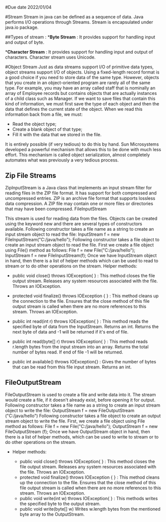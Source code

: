 #Due date 2022/01/04

#Stream
Stream in java can be defined as a sequence of data.
Java performs I/O operations through Streams.
Stream is encapsulated under java.io package.

##Types of stream :
*__Byte Stream__ : It provides support for handling input and output of byte.

*__Character Stream__ : It provides support for handling input and output of characters. Character stream uses Unicode.

#Object Stream
Just as data streams support I/O of primitive data types, object streams support I/O of objects. Using a fixed-length record format is a good choice if you need to store data of the same type. However, objects that you create in an object-oriented program are rarely all of the same type. For example, you may have an array called staff that is nominally an array of Employee records but contains objects that are actually instances of a child class such as Manager. If we want to save files that contain this kind of information, we must first save the type of each object and then the data that defines the current state of the object. When we read this information back from a file, we must:
* Read the object type;
* Create a blank object of that type;
* Fill it with the data that we stored in the file.

It is entirely possible (if very tedious) to do this by hand. Sun Microsystems developed a powerful mechanism that allows this to be done with much less effort. This mechanism is called object serialization, almost completely automates what was previously a very tedious process. 

## Zip File Streams
ZipInputStream is a Java class that implements an input stream filter for reading files in the ZIP file format. It has support for both compressed and uncompressed entries. ZIP is an archive file format that supports lossless data compression. A ZIP file may contain one or more files or directories that may have been compressed.
FileInputStream

This stream is used for reading data from the files. Objects can be created using the keyword new and there are several types of constructors available. Following constructor takes a file name as a string to create an input stream object to read the file: InputStream f = new FileInputStream("C:/java/hello"); Following constructor takes a file object to create an input stream object to read the file. First we create a file object using File() method as follows: File f = new File("C:/java/hello"); InputStream f = new FileInputStream(f); Once we have InputStream object in hand, then there is a list of helper methods which can be used to read to stream or to do other operations on the stream.
Helper methods:

* public void close() throws IOException{ } : This method closes the file output stream. Releases any system resources associated with the file. Throws an IOException.

* protected void finalize() throws IOException { } : This method cleans up the connection to the file. Ensures that the close method of this file output stream is called when there are no more references to this stream. Throws an IOException.

* public int read(int r) throws IOException{ } : This method reads the specified byte of data from the InputStream. Returns an int. Returns the next byte of data and -1 will be returned if it's end of file.

* public int read(byte[] r) throws IOException{ } : This method reads r.length bytes from the input stream into an array. Returns the total number of bytes read. If end of file -1 will be returned.

*  public int available() throws IOException{} : Gives the number of bytes that can be read from this file input stream. Returns an int.

## FileOutputStream

 FileOutputStream is used to create a file and write data into it. The stream would create a file, if it doesn't already exist, before opening it for output. Following constructor takes a file name as a string to create an input stream object to write the file: OutputStream f = new FileOutputStream ("C:/java/hello") Following constructor takes a file object to create an output stream object to write the file. First, we create a file object using File method as follows: File f = new File("C:/java/hello"); OutputStream f = new FileOutputStream (f); Once we have OutputStream object in hand, then there is a list of helper methods, which can be used to write to stream or to do other operations on the stream. 
* Helper methods:

  * public void close() throws IOException{ } : This method closes the file output stream. Releases any system resources associated with the file. Throws an IOException.
  *  protected void finalize() throws IOException { } : This method cleans up the connection to the file. Ensures that the close method of this file output stream is called when there are no more references to this stream. Throws an IOException.
  * public void write(int w) throws IOException{ } : This methods writes the specified byte to the output stream.
  *  public void write(byte[] w) Writes w.length bytes from the mentioned byte array to the OutputStream. 
